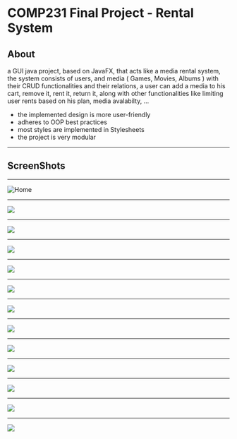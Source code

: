 # COMP231 Final Project - Rental System



## About
a GUI java project, based on JavaFX, that acts like a media rental system, the system consists of users, and media ( Games, Movies, Albums ) with their CRUD functionalities and their relations, a user can add a media to his cart, remove it, rent it, return it, along with other functionalities like limiting user rents based on his plan, media avalabilty, ...    

* the implemented design is more user-friendly
* adheres to OOP best practices
* most styles are implemented in Stylesheets   
* the project is very modular

------------
## ScreenShots

------------


![Home](img/Home_Screen.png)

------------

![](img/Media_Screen.png)

------------

![](img/rent_screen.png)

------------

![](img/Customers_Screen.png)

------------

![](img/avg.png)

------------

![](img/Customer_Form_1.png)

------------

![](img/media_not_found_rent_screen.png)

------------

![](img/Customer_Form_2.png)

------------

![](img/process_all.png)

------------

![](img/Customer_Form_3.png)

------------

![](img/media_code_duplicate.png)

------------

![](img/Media_Form.png)

------------

![](img/media_list.png)




